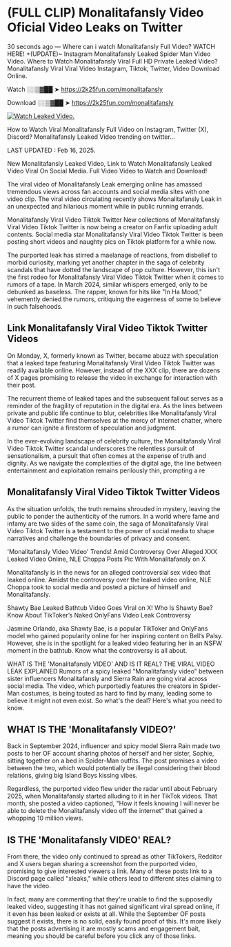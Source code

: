 # (FULL CLIP) Monalitafansly Video Oficial Video Leaks on Twitter

30 seconds ago — Where can i watch Monalitafansly Full Video? WATCH HERE! +(UPDATE)~ Instagram Monalitafansly Leaked Spider Man Video Video. Where to Watch Monalitafansly Viral Full HD Private Leaked Video? Monalitafansly Viral Viral Video Instagram, Tiktok, Twitter, Video Download Online.

Watch ░░▒▓██ ➤ https://2k25fun.com/monalitafansly

Download ░░▒▓██ ➤ https://2k25fun.com/monalitafansly

[![Watch Leaked Video.](https://miro.medium.com/v2/resize:fit:828/format:webp/1*cilzJN44JGOrTw9NJCrNHA.gif "Watch Leaked Video")](https://2k25fun.com/monalitafansly)

How to Watch Viral Monalitafansly Full Video on Instagram, Twitter (X), Discord? Monalitafansly Leaked Video trending on twitter...

LAST UPDATED : Feb 16, 2025.

New Monalitafansly Leaked Video, Link to Watch Monalitafansly Leaked Video Viral On Social Media. Full Video Video to Watch and Download!

The viral video of Monalitafansly Leak emerging online has amassed tremendous views across fan accounts and social media sites with one video clip. The viral video circulating recently shows Monalitafansly Leak in an unexpected and hilarious moment while in public running errands.

Monalitafansly Viral Video Tiktok Twitter New collections of Monalitafansly Viral Video Tiktok Twitter is now being a creator on Fanfix uploading adult contents. Social media star Monalitafansly Viral Video Tiktok Twitter is been posting short videos and naughty pics on Tiktok platform for a while now.

The purported leak has stirred a maelanage of reactions, from disbelief to morbid curiosity, marking yet another chapter in the saga of celebrity scandals that have dotted the landscape of pop culture. However, this isn't the first rodeo for Monalitafansly Viral Video Tiktok Twitter when it comes to rumors of a tape. In March 2024, similar whispers emerged, only to be debunked as baseless. The rapper, known for hits like "In Ha Mood," vehemently denied the rumors, critiquing the eagerness of some to believe in such falsehoods.

## Link Monalitafansly Viral Video Tiktok Twitter Videos

On Monday, X, formerly known as Twitter, became abuzz with speculation that a leaked tape featuring Monalitafansly Viral Video Tiktok Twitter was readily available online. However, instead of the XXX clip, there are dozens of X pages promising to release the video in exchange for interaction with their post.

The recurrent theme of leaked tapes and the subsequent fallout serves as a reminder of the fragility of reputation in the digital era. As the lines between private and public life continue to blur, celebrities like Monalitafansly Viral Video Tiktok Twitter find themselves at the mercy of internet chatter, where a rumor can ignite a firestorm of speculation and judgment.

In the ever-evolving landscape of celebrity culture, the Monalitafansly Viral Video Tiktok Twitter scandal underscores the relentless pursuit of sensationalism, a pursuit that often comes at the expense of truth and dignity. As we navigate the complexities of the digital age, the line between entertainment and exploitation remains perilously thin, prompting a re

##  Monalitafansly Viral Video Tiktok Twitter Videos

As the situation unfolds, the truth remains shrouded in mystery, leaving the public to ponder the authenticity of the rumors. In a world where fame and infamy are two sides of the same coin, the saga of Monalitafansly Viral Video Tiktok Twitter is a testament to the power of social media to shape narratives and challenge the boundaries of privacy and consent.

'Monalitafansly Video Video' Trends! Amid Controversy Over Alleged XXX Leaked Video Online, NLE Choppa Posts Pic With Monalitafansly on X

Monalitafansly is in the news for an alleged controversial sex video that leaked online. Amidst the controversy over the leaked video online, NLE Choppa took to social media and posted a picture of himself and Monalitafansly.

Shawty Bae Leaked Bathtub Video Goes Viral on X! Who Is Shawty Bae? Know About TikToker’s Naked OnlyFans Video Leak Controversy

Jasmine Orlando, aka Shawty Bae, is a popular TikToker and OnlyFans model who gained popularity online for her inspiring content on Bell’s Palsy. However, she is in the spotlight for a leaked video featuring her in an NSFW moment in the bathtub. Know what the controversy is all about.

WHAT IS THE 'Monalitafansly VIDEO' AND IS IT REAL? THE VIRAL VIDEO LEAK EXPLAINED Rumors of a spicy leaked "Monalitafansly video" between sister influencers Monalitafansly and Sierra Rain are going viral across social media. The video, which purportedly features the creators in Spider-Man costumes, is being touted as hard to find by many, leading some to believe it might not even exist. So what's the deal? Here's what you need to know.

## WHAT IS THE 'Monalitafansly VIDEO?'

Back in September 2024, influencer and spicy model Sierra Rain made two posts to her OF account sharing photos of herself and her sister, Sophie, sitting together on a bed in Spider-Man outfits. The post promises a video between the two, which would potentially be illegal considering their blood relations, giving big Island Boys kissing vibes.

Regardless, the purported video flew under the radar until about February 2025, when Monalitafansly started alluding to it in her TikTok videos. That month, she posted a video captioned, "How it feels knowing I will never be able to delete the Monalitafansly video off the internet" that gained a whopping 10 million views.

## IS THE 'Monalitafansly VIDEO' REAL?

From there, the video only continued to spread as other TikTokers, Redditor and X users began sharing a screenshot from the purported video, promising to give interested viewers a link. Many of these posts link to a Discord page called "xleaks," while others lead to different sites claiming to have the video.

In fact, many are commenting that they're unable to find the supposedly leaked video, suggesting it has not gained significant viral spread online, if it even has been leaked or exists at all. While the September OF posts suggest it exists, there is no solid, easily found proof of this. It's more likely that the posts advertising it are mostly scams and engagement bait, meaning you should be careful before you click any of those links.